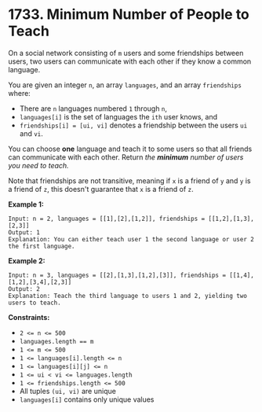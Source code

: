 # 1733. Minimum Number of People to Teach

On a social network consisting of `m` users and some friendships between users, two users can communicate with each other if they know a common language.

You are given an integer `n`, an array `languages`, and an array `friendships` where:

- There are `n` languages numbered `1` through `n`,
- `languages[i]` is the set of languages the `ith` user knows, and
- `friendships[i] = [ui, vi]` denotes a friendship between the users `ui` and `vi`.

You can choose **one** language and teach it to some users so that all friends can communicate with each other. Return *the* ***minimum*** *number of users you need to teach.*

Note that friendships are not transitive, meaning if `x` is a friend of `y` and `y` is a friend of `z`, this doesn't guarantee that `x` is a friend of `z`.

 

**Example 1:**

```
Input: n = 2, languages = [[1],[2],[1,2]], friendships = [[1,2],[1,3],[2,3]]
Output: 1
Explanation: You can either teach user 1 the second language or user 2 the first language.
```

**Example 2:**

```
Input: n = 3, languages = [[2],[1,3],[1,2],[3]], friendships = [[1,4],[1,2],[3,4],[2,3]]
Output: 2
Explanation: Teach the third language to users 1 and 2, yielding two users to teach.
```

 

**Constraints:**

- `2 <= n <= 500`
- `languages.length == m`
- `1 <= m <= 500`
- `1 <= languages[i].length <= n`
- `1 <= languages[i][j] <= n`
- `1 <= ui < vi <= languages.length`
- `1 <= friendships.length <= 500`
- All tuples `(ui, vi)` are unique
- `languages[i]` contains only unique values